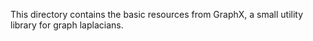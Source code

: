 This directory contains the basic resources from GraphX, a small utility library for graph laplacians.
